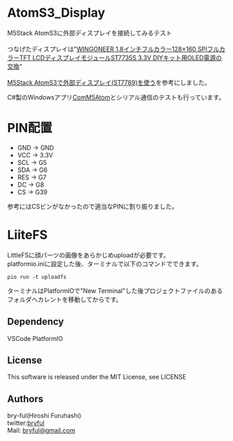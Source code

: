 ﻿# AtomS3_Display

M5Stack AtomS3に外部ディスプレイを接続してみるテスト<br>
<br>
つなげたディスプレイは"[WINGONEER 1.8インチフルカラー128×160 SPIフルカラーTFT LCDディスプレイモジュールST7735S 3.3V DIYキット用OLED電源の交換](https://www.amazon.co.jp/dp/B07QGCWJMV?ref=ppx_yo2ov_dt_b_fed_asin_title)"<Br>
<br>
[M5Stack AtomS3で外部ディスプレイ(ST7789)を使う](https://qiita.com/nobrin/items/c9490a2d1e16e849c5c2)を参考にしました。

C#製のWindowsアプリ[ComM5Atom](https://github.com/bryful/ComM5Atom)とシリアル通信のテストも行っています。


# PIN配置

* GND -> GND
* VCC -> 3.3V
* SCL -> G5
* SDA -> G6
* RES -> G7
* DC  -> G8
* CS  -> G39

参考にはCSピンがなかったので適当なPINに割り振りました。

# LiiteFS
LittleFSに顔パーツの画像をあらかじめuploadが必要です。<br>
platformio.iniに設定した後、ターミナルで以下のコマンドでできます。

```
pio run -t uploadfs
```
ターミナルはPlatformIOで"New Terminal"した後プロジェクトファイルのあるフォルダへカレントを移動してからです。

## Dependency
VSCode PlatformIO

## License
This software is released under the MIT License, see LICENSE

## Authors

bry-ful(Hiroshi Furuhashi)<br>
twitter:[bryful](https://twitter.com/bryful)<br>
Mail: bryful@gmail.com<br>

